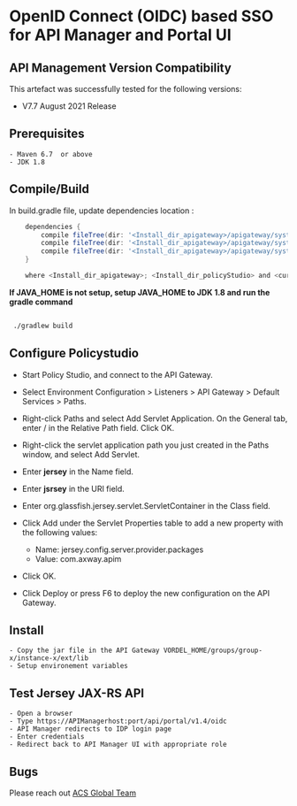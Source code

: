 # OpenID Connect (OIDC) based SSO for API Manager and Portal UI

## API Management Version Compatibility
This artefact was successfully tested for the following versions:
- V7.7 August 2021 Release

## Prerequisites

    - Maven 6.7  or above
    - JDK 1.8

## Compile/Build
In build.gradle file, update dependencies location :
```groovy
    dependencies {
        compile fileTree(dir: '<Install_dir_apigateway>/apigateway/system/lib', include: '*.jar')
        compile fileTree(dir: '<Install_dir_apigateway>/apigateway/system/lib/modules', include: '*.jar')
        compile fileTree(dir: '<Install_dir_apigateway>/apigateway/system/lib/plugins', include: '*.jar')
    }

    where <Install_dir_apigateway>; <Install_dir_policyStudio> and <current_version> are replaced with adequate values 
```
**If JAVA_HOME is not setup, setup JAVA_HOME to JDK 1.8 and run the gradle command**
```bash

 ./gradlew build
```
## Configure Policystudio

- Start Policy Studio, and connect to the API Gateway.
- Select Environment Configuration > Listeners > API Gateway > Default Services > Paths.
- Right-click Paths and select Add Servlet Application. On the General tab, enter / in the Relative Path field. Click OK.
- Right-click the servlet application path you just created in the Paths window, and select Add Servlet.
- Enter **jersey** in the Name field.
- Enter **jsrsey** in the URI field.
- Enter org.glassfish.jersey.servlet.ServletContainer in the Class field.
- Click Add under the Servlet Properties table to add a new property with the following values:
    
    - Name: jersey.config.server.provider.packages
    - Value: com.axway.apim
- Click OK.
- Click Deploy or press F6 to deploy the new configuration on the API Gateway.



## Install

    - Copy the jar file in the API Gateway VORDEL_HOME/groups/group-x/instance-x/ext/lib 
    - Setup environement variables




## Test Jersey JAX-RS API
    - Open a browser
    - Type https://APIManagerhost:port/api/portal/v1.4/oidc
    - API Manager redirects to IDP login page
    - Enter credentials
    - Redirect back to API Manager UI with appropriate role


## Bugs

Please reach out [ACS Global Team](mailto:rnatarajan@axway.com)


